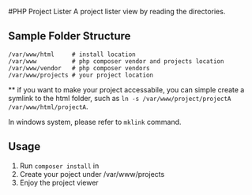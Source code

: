 #PHP Project Lister
A project lister view by reading the directories.

## Sample Folder Structure

```
/var/www/html     # install location
/var/www          # php composer vendor and projects location
/var/www/vendor   # php composer vendors
/var/www/projects # your project location
```
\*\* if you want to make your project accessabile,
you can simple create a symlink to the html folder, such as
`ln -s /var/www/project/projectA /var/www/html/projectA`.

In windows system, please refer to `mklink` command.

## Usage
1. Run `composer install` in
2. Create your poject under /var/www/projects
3. Enjoy the project viewer 
